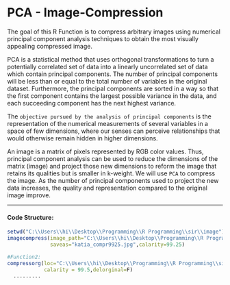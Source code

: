 # PCA - Image-Compression
The goal of this R Function is to compress arbitrary images using numerical principal component analysis techniques to obtain the most visually appealing compressed image. 

PCA is a statistical method that uses orthogonal transformations to turn a potentially correlated set of
data into a linearly uncorrelated set of data which contain principal components. The number of principal components will be less than or equal to the total number of variables in the original dataset. Furthermore, the principal components are sorted in a way so that the first component contains the largest
possible variance in the data, and each succeeding component has the next highest variance.

The `objective pursued by the analysis of principal components` is the representation of the numerical measurements of 
several variables in a space of few dimensions, where our senses can perceive relationships that would otherwise remain 
hidden in higher dimensions.

An image is a matrix of pixels represented by RGB color values. Thus, principal component analysis can be used to reduce the
dimensions of the matrix (image) and project those new dimensions to reform the image that retains its qualities but is 
smaller in k-weight. We will use `PCA` to compress the image. As the number of principal components used to 
project the new data increases, the quality and representation compared to the original image improve.

---
#### Code Structure:
```R
setwd("C:\\Users\\hi\\Desktop\\Programming\\R Programming\\sir\\image")
imagecompress(image_path="C:\\Users\\hi\\Desktop\\Programming\\R Programming\\sir\\image\\katia.jpg",
              saveas="katia_compr9925.jpg",calarity=99.25)

#Function2:
compressorg(loc="C:\\Users\\hi\\Desktop\\Programming\\R Programming\\sir\\image",
            calarity = 99.5,delorginal=F)
  .........
```
